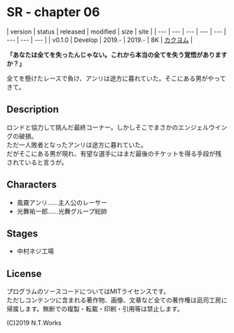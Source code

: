 # SR - chapter 06

| version | status | released | modified | size | site |
| --- | --- | --- | --- | --- | --- | --- | --- |
| v0.1.0 | Develop | 2019.- | 2019.- | 8K | [カクヨム](https://kakuyomu.jp/) |

**「あなたは全てを失ったんじゃない。これから本当の全てを失う覚悟がありますか？」**

全てを懸けたレースで負け、アンリは途方に暮れていた。そこにある男がやってきて。

## Description

ロンドと協力して挑んだ最終コーナー。しかしそこでまさかのエンジェルウイングの破損。  
ただ一人敗者となったアンリは途方に暮れていた。  
だがそこにある男が現れ、有望な選手にはまだ最後のチケットを得る手段が残されていると言うが。

## Characters

- 風霧アンリ……主人公のレーサー
- 光舞祐一郎……光舞グループ総帥

## Stages

- 中村ネジ工場

## License

プログラムのソースコードについてはMITライセンスです。  
ただしコンテンツに含まれる著作物、画像、文章など全ての著作権は凪司工房に帰属します。無断での複製・転載・印刷・引用等は禁止します。

(C)2019 N.T.Works

